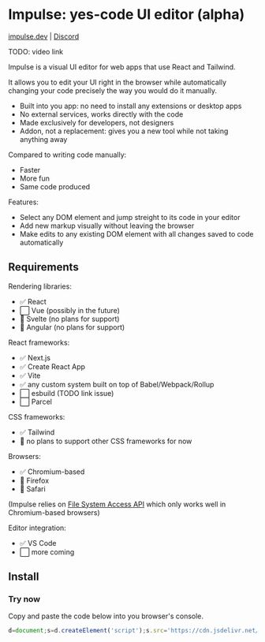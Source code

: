 # Impulse: yes-code UI editor (alpha)

[impulse.dev](https://impulse.dev) | [Discord](https://discord.gg/RbVE8cj9)

TODO: video link

Impulse is a visual UI editor for web apps that use React and Tailwind.

It allows you to edit your UI right in the browser while automatically changing your code precisely the way you would do it manually.

- Built into you app: no need to install any extensions or desktop apps
- No external services, works directly with the code
- Made exclusively for developers, not designers
- Addon, not a replacement: gives you a new tool while not taking anything away

Compared to writing code manually:
- Faster
- More fun
- Same code produced

Features:
- Select any DOM element and jump streight to its code in your editor
- Add new markup visually without leaving the browser
- Make edits to any existing DOM element with all changes saved to code automatically


## Requirements

Rendering libraries:
- ✅ React
- ⬜️ Vue (possibly in the future)
- 🚫 Svelte (no plans for support)
- 🚫 Angular (no plans for support)

React frameworks:
- ✅ Next.js
- ✅ Create React App
- ✅ Vite
- ✅ any custom system built on top of Babel/Webpack/Rollup
- ⬜️ esbuild (TODO link issue)
- ⬜️ Parcel

CSS frameworks:
- ✅ Tailwind
- 🚫 no plans to support other CSS frameworks for now

Browsers:
- ✅ Chromium-based
- 🚫 Firefox
- 🚫 Safari

(Impulse relies on [File System Access API](https://developer.mozilla.org/en-US/docs/Web/API/File_System_Access_API) which only works well in Chromium-based browsers)

Editor integration:
- ✅ VS Code
- ⬜️ more coming


## Install

### Try now

Copy and paste the code below into you browser's console.

```js
d=document;s=d.createElement('script');s.src='https://cdn.jsdelivr.net/npm/@impulse.dev/runtime@latest/inject.js';d.body.appendChild(s)
```

### <script> tag

TODO: test

Paste this script tag at the end of `<body>`

```jsx
{process.env.NODE_ENV === 'development' && <script src="https://cdn.jsdelivr.net/npm/@impulse.dev/runtime@latest/inject.js"></script>}
```

### NPM

```sh
npm i -D @impulse.dev/runtime
```

```js
if (process.env.NODE_ENV === 'development') {
  import('@impulse.dev/runtime').then((impulse) => impulse.run())
}
```

IMPORTANT: make sure you are not shipping Impulse in your production build! It will bloat your bundle size!

Most bundlers cut out all the code inside an `if (process.env.NODE_ENV === 'development') { ... }`, but it's recommended to make a production build and compare the bundle size to what it was before.


## Setup

### Browser

If you are using Brave, enable File System Access API:
1. Go to brave://flags
2. Search for `file system access api`
3. Change it to "Enabled"

Impulse only works if you run your development environment on the same computer that you use the browser. Impulse doesn't work with remote environments because it can't edit files on other computers.

For security reasons, File System Access API only works for `localhost` when http:// is used. If you are using a different host name even though the environment is local, you should:
1. Go to chrome://flags
2. Search for `Insecure origins treated as secure`
3. Add the your origin (e.g. http://my_origin) to the list

### Prettier

Impulse edits your files and uses Prettier for formatting.

However, it can't get access to your Prettier config as it's a browser-only Node-less environment.

To fix it, you can pass it your config:

```diff
if (process.env.NODE_ENV === 'development') {
-  import('@impulse.dev/runtime').then((impulse) => impulse.run())
+  import('@impulse.dev/runtime').then((impulse) => impulse.run({
+    prettierConfig: require('path_to_prettier_config')
+  }))
}
```

Issues:

I change something and the selection goes away


## Use

A picture's worth a thousand words. A movie's worth a thousand pictures.

TODO embed video

IMPORANT: Impulse is alpha software. Although not likely, assume that it can unrecoverably ruin your codebase. Make sure to have a backup and/or a clean git state.

TODO text instruction after I fix the FS workflow


## Get help or share feedback

- [Discord server](https://discord.gg/RbVE8cj9)
- [Discussions on Github](https://github.com/kirillrogovoy/impulse/discussions)
- Tweet me at [@krogovoy](https://twitter.com/krogovoy) (DMs are open too)

## Contribute

Requirements:
- node 16+
- npm 8.9.0+

Clone the repo:
```sh
git clone git@github.com:kirillrogovoy/impulse.git && cd impulse
```

Install dependencies:
```sh
npm install
```

Run the dev server:
```sh
npm run dev
```

Open http://localhost:3005/. This is a playground for developing and testing the app.

